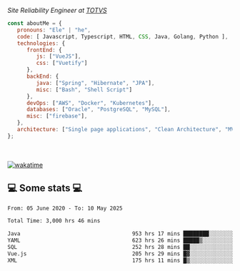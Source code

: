 <p><em>Site Reliability Engineer at <a href="https://www.totvs.com/">TOTVS</a></br>
</em></p>


```javascript
const aboutMe = {
   pronouns: "Ele" | "he",
   code: [ Javascript, Typescript, HTML, CSS, Java, Golang, Python ],
   technologies: {
      frontEnd: {
         js: ["VueJS"],
         css: ["Vuetify"]
      },
      backEnd: {
         java: ["Spring", "Hibernate", "JPA"],
         misc: ["Bash", "Shell Script"]
      },
      devOps: ["AWS", "Docker", "Kubernetes"],
      databases: ["Oracle", "PostgreSQL", "MySQL"],
      misc: ["firebase"],
   },
   architecture: ["Single page applications", "Clean Architecture", "MVC", "Microservices"],
};
```
</br></br>
[![wakatime](https://wakatime.com/badge/user/a3a8ed06-d304-4d6b-bc86-4adc418cdea7.svg)](https://wakatime.com/@a3a8ed06-d304-4d6b-bc86-4adc418cdea7)
<h2>💻 Some stats 💻</h2>

<!--START_SECTION:waka-->

```txt
From: 05 June 2020 - To: 10 May 2025

Total Time: 3,000 hrs 46 mins

Java                                   953 hrs 17 mins ████████░░░░░░░░░░░░░░░░░   31.77 %
YAML                                   623 hrs 26 mins █████▒░░░░░░░░░░░░░░░░░░░   20.78 %
SQL                                    252 hrs 28 mins ██░░░░░░░░░░░░░░░░░░░░░░░   08.41 %
Vue.js                                 205 hrs 29 mins █▓░░░░░░░░░░░░░░░░░░░░░░░   06.85 %
XML                                    175 hrs 11 mins █▒░░░░░░░░░░░░░░░░░░░░░░░   05.84 %
```

<!--END_SECTION:waka-->
